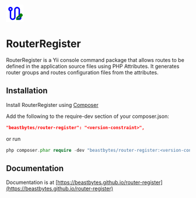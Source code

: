 ![RouterRegister Logo](Writerside/images/logo.svg)
# RouterRegister

RouterRegister is a Yii console command package that allows routes to be defined in the 
application source files using PHP Attributes. It generates router groups and routes configuration files from the attributes.

## Installation

Install RouterRegister using [Composer](https://getcomposer.org/)

Add the following to the require-dev section of your composer.json:

```json
"beastbytes/router-register": "<version-constraint>",
```

or run

```PHP
php composer.phar require -dev "beastbytes/router-register:<version-constraint>"
```

## Documentation

Documentation is at  [https://beastbytes.github.io/router-register](https://beastbytes.github.io/router-register)